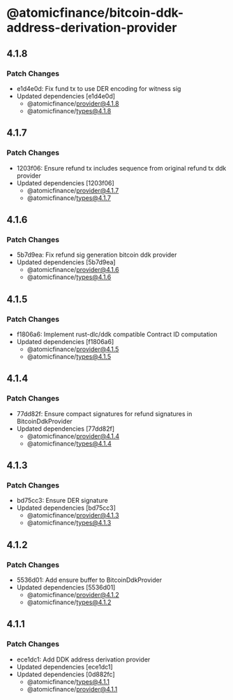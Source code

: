# @atomicfinance/bitcoin-ddk-address-derivation-provider

## 4.1.8

### Patch Changes

- e1d4e0d: Fix fund tx to use DER encoding for witness sig
- Updated dependencies [e1d4e0d]
  - @atomicfinance/provider@4.1.8
  - @atomicfinance/types@4.1.8

## 4.1.7

### Patch Changes

- 1203f06: Ensure refund tx includes sequence from original refund tx ddk provider
- Updated dependencies [1203f06]
  - @atomicfinance/provider@4.1.7
  - @atomicfinance/types@4.1.7

## 4.1.6

### Patch Changes

- 5b7d9ea: Fix refund sig generation bitcoin ddk provider
- Updated dependencies [5b7d9ea]
  - @atomicfinance/provider@4.1.6
  - @atomicfinance/types@4.1.6

## 4.1.5

### Patch Changes

- f1806a6: Implement rust-dlc/ddk compatible Contract ID computation
- Updated dependencies [f1806a6]
  - @atomicfinance/provider@4.1.5
  - @atomicfinance/types@4.1.5

## 4.1.4

### Patch Changes

- 77dd82f: Ensure compact signatures for refund signatures in BitcoinDdkProvider
- Updated dependencies [77dd82f]
  - @atomicfinance/provider@4.1.4
  - @atomicfinance/types@4.1.4

## 4.1.3

### Patch Changes

- bd75cc3: Ensure DER signature
- Updated dependencies [bd75cc3]
  - @atomicfinance/provider@4.1.3
  - @atomicfinance/types@4.1.3

## 4.1.2

### Patch Changes

- 5536d01: Add ensure buffer to BitcoinDdkProvider
- Updated dependencies [5536d01]
  - @atomicfinance/provider@4.1.2
  - @atomicfinance/types@4.1.2

## 4.1.1

### Patch Changes

- ece1dc1: Add DDK address derivation provider
- Updated dependencies [ece1dc1]
- Updated dependencies [0d882fc]
  - @atomicfinance/types@4.1.1
  - @atomicfinance/provider@4.1.1
